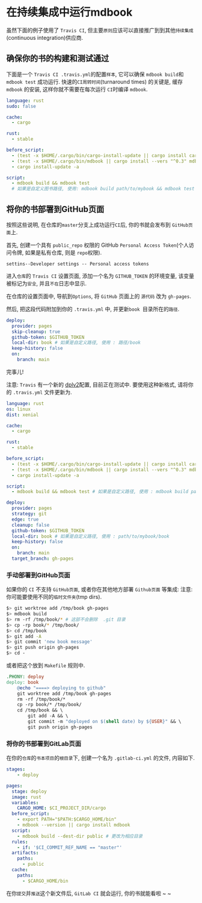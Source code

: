 # 在持续集成中运行mdbook

虽然下面的例子使用了 `Travis CI`, 但主要`原则`应该可以直接推广到到其他`持续集成`(continuous integration)供应商.

## 确保你的书的构建和测试通过

下面是一个 `Travis CI .travis.yml`的配置`样本`, 它可以确保 `mdbook build`和 `mdbook test` 成功运行.
快速的`CI周转时间`(turnaround times) 的关键是, 缓存 `mdbook` 的安装, 这样你就不需要在每次运行 `CI`时编译 `mdbook`.

```yaml
language: rust
sudo: false

cache:
  - cargo

rust:
  - stable

before_script:
  - (test -x $HOME/.cargo/bin/cargo-install-update || cargo install cargo-update)
  - (test -x $HOME/.cargo/bin/mdbook || cargo install --vers "^0.3" mdbook)
  - cargo install-update -a

script:
  - mdbook build && mdbook test 
  # 如果是自定义图书路径, 使用: mdbook build path/to/mybook && mdbook test path/to/mybook, 相对于项目根目录
```

## 将你的书部署到GitHub页面

按照这些说明, 在仓库的`master`分支上成功运行`CI`后, 你的书就会发布到 `GitHub页面`上.

首先, 创建一个具有 `public_repo` 权限的 GitHub `Personal Access Token`(个人访问令牌, 如果是私有仓库, 则是 `repo`权限).

`settins--Developer settings -- Personal access tokens`

进入`仓库`的 `Travis CI` 设置页面, 添加一个名为 `GITHUB_TOKEN` 的环境变量, 该变量被标记为`安全`, 并且`不在`日志中显示.

在仓库的设置页面中, 导航到`Options`, 将 `GitHub` 页面上的 `源代码` 改为 `gh-pages`.

然后, 把这段代码附加到你的 `.travis.yml` 中, 并更新`book `目录所在的`路径`.

```yaml
deploy:
  provider: pages
  skip-cleanup: true
  github-token: $GITHUB_TOKEN
  local-dir: book # 如果是自定义路径, 使用 : 路径/book
  keep-history: false
  on:
    branch: main
```

完事儿!

注意: `Travis` 有一个新的 [dplv2](https://blog.travis-ci.com/2019-08-27-deployment-tooling-dpl-v2-preview-release)配置, 目前正在测试中.
要使用这种新格式, 请将你的 `.travis.yml` 文件更新为.

```yaml
language: rust
os: linux
dist: xenial

cache:
  - cargo

rust:
  - stable

before_script:
  - (test -x $HOME/.cargo/bin/cargo-install-update || cargo install cargo-update)
  - (test -x $HOME/.cargo/bin/mdbook || cargo install --vers "^0.3" mdbook)
  - cargo install-update -a

script:
  - mdbook build && mdbook test # 如果是自定义路径, 使用 : mdbook build path/to/mybook && mdbook test path/to/mybook

deploy:
  provider: pages
  strategy: git
  edge: true
  cleanup: false
  github-token: $GITHUB_TOKEN
  local-dir: book # 如果是自定义路径, 使用 : path/to/mybook/book
  keep-history: false
  on:
    branch: main
  target_branch: gh-pages
```

### 手动部署到GitHub页面

如果你的 `CI` 不支持 `GitHub页面`, 或者你在其他地方部署 `Github页面` 等集成: 
注意: 你可能要使用不同的`临时文件夹`(tmp dirs).

```bash
$> git worktree add /tmp/book gh-pages
$> mdbook build
$> rm -rf /tmp/book/* # 这部不会删除  .git 目录
$> cp -rp book/* /tmp/book/
$> cd /tmp/book
$> git add -A
$> git commit 'new book message'
$> git push origin gh-pages
$> cd -
```

或者把这个放到 `Makefile` 规则中.

```makefile
.PHONY: deploy
deploy: book
    @echo "====> deploying to github"
    git worktree add /tmp/book gh-pages
    rm -rf /tmp/book/*
    cp -rp book/* /tmp/book/
    cd /tmp/book && \
        git add -A && \
        git commit -m "deployed on $(shell date) by ${USER}" && \
        git push origin gh-pages
```

### 将你的书部署到GitLab页面

在你的`仓库`的`书本项目`的`根目录`下, 创建一个名为 `.gitlab-ci.yml` 的文件, 内容如下.

```yaml
stages:
    - deploy

pages:
  stage: deploy
  image: rust
  variables:
    CARGO_HOME: $CI_PROJECT_DIR/cargo
  before_script:
    - export PATH="$PATH:$CARGO_HOME/bin"
    - mdbook --version || cargo install mdbook
  script:
    - mdbook build --dest-dir public # 更改为相应目录
  rules:
    - if: '$CI_COMMIT_REF_NAME == "master"'
  artifacts:
    paths:
      - public
  cache:
    paths:
      - $CARGO_HOME/bin
```

在你`提交`并`推送`这个新文件后, `GitLab CI` 就会运行, 你的书就能看啦 ~ ~
